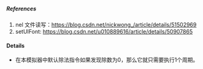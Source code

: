 ##### References

1. nel 文件读写：<https://blog.csdn.net/nickwong_/article/details/51502969>
2. setUIFont: <https://blog.csdn.net/u010889616/article/details/50907865>

#### Details

* 在本模拟器中默认除法指令如果发现除数为0，那么它就只需要执行1个周期。